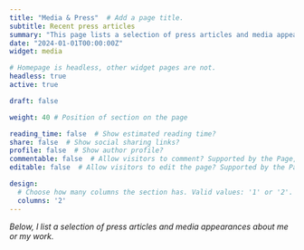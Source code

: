 ```yaml
---
title: "Media & Press"  # Add a page title.
subtitle: Recent press articles
summary: "This page lists a selection of press articles and media appearances about me or my work."  # Add a page description.
date: "2024-01-01T00:00:00Z"
widget: media

# Homepage is headless, other widget pages are not.
headless: true
active: true

draft: false

weight: 40 # Position of section on the page

reading_time: false  # Show estimated reading time?
share: false  # Show social sharing links?
profile: false  # Show author profile?
commentable: false  # Allow visitors to comment? Supported by the Page, Post, and Docs content types.
editable: false  # Allow visitors to edit the page? Supported by the Page, Post, and Docs content types.

design:
  # Choose how many columns the section has. Valid values: '1' or '2'.
  columns: '2'
---
```


*Below, I list a selection of press articles and media appearances about me or my work.*
<br><br>